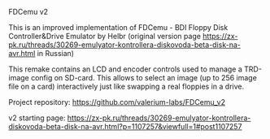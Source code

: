 FDCemu v2

This is an improved implementation of FDCemu - BDI Floppy Disk Controller&Drive Emulator by Helbr
(original version page https://zx-pk.ru/threads/30269-emulyator-kontrollera-diskovoda-beta-disk-na-avr.html in Russian)

This remake contains an LCD and encoder controls used to manage a TRD-image config on SD-card.
This allows to select an image (up to 256 image file on a card) interactively just like swapping a real floppies in a drive.

Project repository: https://github.com/valerium-labs/FDCemu_v2

v2 starting page: https://zx-pk.ru/threads/30269-emulyator-kontrollera-diskovoda-beta-disk-na-avr.html?p=1107257&viewfull=1#post1107257
